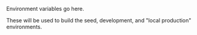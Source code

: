 Environment variables go here.

These will be used to build the seed, development, and "local production" environments.
